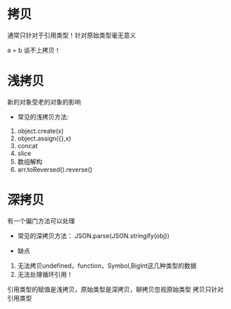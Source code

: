 # 拷贝
通常只针对于引用类型！针对原始类型毫无意义

a = b 谈不上拷贝！


# 浅拷贝
新的对象受老的对象的影响
- 常见的浅拷贝方法:
1. object.create(x)
2. object.assign({},x)
3. concat
3. slice
5. 数组解构
6. arr.toReversed().reverse()


# 深拷贝
有一个偏门方法可以处理
- 常见的深拷贝方法：
 JSON.parse(JSON.stringify(obj))

- 缺点
1. 无法拷贝undefined，function，Symbol,BigInt这几种类型的数据
2. 无法处理循环引用！

引用类型的赋值是浅拷贝，原始类型是深拷贝，聊拷贝忽视原始类型   拷贝只针对引用类型